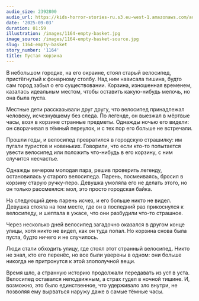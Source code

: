 ```yaml
---
audio_size: 2392800
audio_url: https://kids-horror-stories-ru.s3.eu-west-1.amazonaws.com/audio/1164-empty-basket.mp3
date: '2025-09-03'
duration: 01:59
illustration: /images/1164-empty-basket.jpg
image_source: /images/1164-empty-basket-source.jpg
slug: 1164-empty-basket
story_number: '1164'
title: Пустая корзина
---
```


В небольшом городке, на его окраине, стоял старый велосипед, пристёгнутый к фонарному столбу. Над ним нависала тишина, будто сам город забыл о его существовании. Корзина, изношенная временем, казалась идеальным местом, чтобы оставить какую-нибудь мелочь, но она была пуста.

Местные дети рассказывали друг другу, что велосипед принадлежал человеку, исчезнувшему без следа. По легенде, он выезжал в мёртвые часы, возя в корзине странные предметы. Однажды ночью его видели: он сворачивал в тёмный переулок, и с тех пор его больше не встречали.

Прошли годы, и велосипед превратился в городскую страшилку: им пугали туристов и новеньких. Говорили, что если кто-то попытается увести велосипед или положить что-нибудь в его корзину, с ним случится несчастье.

Однажды вечером молодая пара, решив проверить легенду, остановилась у старого велосипеда. Парень, посмеиваясь, бросил в корзину старую ручку-перо. Девушка умоляла его не делать этого, но он только рассмеялся: мол, это просто городская байка.

На следующий день парень исчез, и его больше никто не видел. Девушка стояла на том месте, где он в последний раз прикоснулся к велосипеду, и шептала в ужасе, что они разбудили что-то страшное.

Через несколько дней велосипед загадочно оказался в другом конце улицы, хотя никто не видел, как он туда попал. Но корзина снова была пуста, будто ничего и не случилось.

Люди стали обходить улицу, где стоял этот странный велосипед. Никто не знал, кто его перенёс, но все были уверены в одном: они больше никогда не притронутся к этой злополучной вещи.

Время шло, а странную историю продолжали передавать из уст в уста. Велосипед оставался неподвижным, а страх гудел в ночной тишине. И, возможно, это было единственное, что удерживало зло внутри, не позволяя ему вырваться наружу даже в самые тёмные часы.